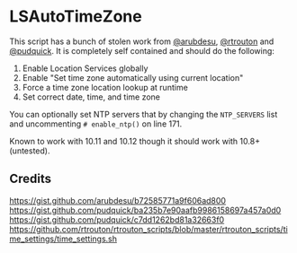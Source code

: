 LSAutoTimeZone
===

This script has a bunch of stolen work from [@arubdesu](https://github.com/arubdesu), [@rtrouton](https://github.com/rtrouton) and [@pudquick](https://github.com/pudquick). It is completely self contained and should do the following:

1. Enable Location Services globally
1. Enable "Set time zone automatically using current location"
1. Force a time zone location lookup at runtime
1. Set correct date, time, and time zone

You can optionally set NTP servers that by changing the `NTP_SERVERS` list and uncommenting `# enable_ntp()` on line 171.

Known to work with 10.11 and 10.12 though it should work with 10.8+ (untested).

## Credits
https://gist.github.com/arubdesu/b72585771a9f606ad800
https://gist.github.com/pudquick/ba235b7e90aafb9986158697a457a0d0
https://gist.github.com/pudquick/c7dd1262bd81a32663f0
https://github.com/rtrouton/rtrouton_scripts/blob/master/rtrouton_scripts/time_settings/time_settings.sh
